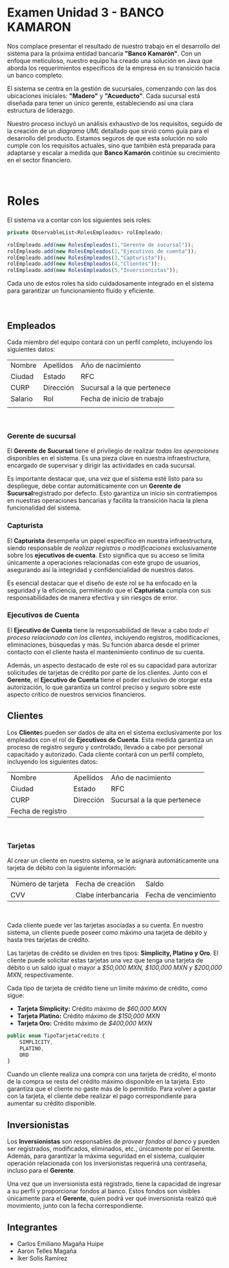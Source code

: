 # Examen Unidad 3 - BANCO KAMARON
Nos complace presentar el resultado de nuestro trabajo en el desarrollo del sistema para la próxima entidad bancaria **"Banco Kamarón"**. Con un enfoque meticuloso, nuestro equipo ha creado una solución en Java que aborda los requerimientos específicos de la empresa en su transición hacia un banco completo.

El sistema se centra en la gestión de sucursales, comenzando con las dos ubicaciones iniciales: **"Madero"** y **"Acueducto"**. Cada sucursal está diseñada para tener un único gerente, estableciendo así una clara estructura de liderazgo.

Nuestro proceso incluyó un análisis exhaustivo de los requisitos, seguido de la creación de un *diagrama UML* detallado que sirvió como guía para el desarrollo del producto. Estamos seguros de que esta solución no solo cumple con los requisitos actuales, sino que también está preparada para adaptarse y escalar a medida que **Banco Kamarón** continúe su crecimiento en el sector financiero.

<br>

# Roles
El sistema va a contar con los siguientes seis roles:

```javascript
private ObservableList<RolesEmpleados> rolEmpleado;

rolEmpleado.add(new RolesEmpleados(1,"Gerente de sucursal"));
rolEmpleado.add(new RolesEmpleados(2,"Ejecutivos de cuenta"));
rolEmpleado.add(new RolesEmpleados(3,"Capturista"));
rolEmpleado.add(new RolesEmpleados(4,"Clientes"));
rolEmpleado.add(new RolesEmpleados(5,"Inversionistas"));
```

Cada uno de estos roles ha sido cuidadosamente integrado en el sistema para garantizar un funcionamiento fluido y eficiente.

<br>

## Empleados
Cada miembro del equipo contará con un perfil completo, incluyendo los siguientes datos:

|    |    |    |
| ------------ | ------------ | ------------ |
|  Nombre  |  Apellidos  |  Año de nacimiento  |
|  Ciudad  |  Estado  |  RFC  |
|  CURP  |  Dirección  |  Sucursal a la que pertenece  |
|  Salario  |  Rol  |  Fecha de inicio de trabajo  |
|    |    |    | |    

<br>

### Gerente de sucursal
El **Gerente de Sucursal** tiene el privilegio de realizar *todas las operaciones* disponibles en el sistema. Es una pieza clave en nuestra infraestructura, encargado de supervisar y dirigir las actividades en cada sucursal.

Es importante destacar que, una vez que el sistema esté listo para su despliegue, debe contar automáticamente con un **Gerente de Sucursal**registrado por defecto. Esto garantiza un inicio sin contratiempos en nuestras operaciones bancarias y facilita la transición hacia la plena funcionalidad del sistema.
<br>

### Capturista
El **Capturista** desempeña un papel específico en nuestra infraestructura, siendo responsable de *realizar registros o modificaciones* exclusivamente sobre los **ejecutivos de cuenta**. Esto significa que su acceso se limita únicamente a operaciones relacionadas con este grupo de usuarios, asegurando así la integridad y confidencialidad de nuestros datos.

Es esencial destacar que el diseño de este rol se ha enfocado en la seguridad y la eficiencia, permitiendo que el **Capturista** cumpla con sus responsabilidades de manera efectiva y sin riesgos de error.
<br>

### Ejecutivos de Cuenta
El **Ejecutivo de Cuenta** tiene la responsabilidad de llevar a cabo *todo el proceso relacionado con los clientes*, incluyendo registros, modificaciones, eliminaciones, búsquedas y más. Su función abarca desde el primer contacto con el cliente hasta el mantenimiento continuo de su cuenta.

Además, un aspecto destacado de este rol es su capacidad para autorizar solicitudes de tarjetas de crédito por parte de los clientes. Junto con el **Gerente**, el **Ejecutivo de Cuenta** tiene el poder exclusivo de otorgar esta autorización, lo que garantiza un control preciso y seguro sobre este aspecto crítico de nuestros servicios financieros.
<br>

## Clientes
Los **Cliente**s pueden ser dados de alta en el sistema exclusivamente por los empleados con el rol de **Ejecutivos de Cuenta**. Esta medida garantiza un proceso de registro seguro y controlado, llevado a cabo por personal capacitado y autorizado.
Cada cliente contará con un perfil completo, incluyendo los siguientes datos:

|    |    |    |
| ------------ | ------------ | ------------ |
|  Nombre  |  Apellidos  |  Año de nacimiento  |
|  Ciudad  |  Estado  |  RFC  |
|  CURP  |  Dirección  |  Sucursal a la que pertenece  |
|  Fecha de registro  |    |    |  |

<br>

### Tarjetas
Al crear un cliente en nuestro sistema, se le asignará automáticamente una tarjeta de débito con la siguiente información:

|    |    |    |
| ------------ | ------------ | ------------ |
|  Número de tarjeta  |  Fecha de creación  |  Saldo  |
|  CVV  |  Clabe interbancaria  |  Fecha de vencimiento  |
<br>

Cada cliente puede ver las tarjetas asociadas a su cuenta. En nuestro sistema, un cliente puede poseer como máximo una tarjeta de débito y hasta tres tarjetas de crédito.

Las tarjetas de crédito se dividen en tres tipos: **Simplicity, Platino y Oro**. El cliente puede solicitar estas tarjetas una vez que tenga una tarjeta de débito o un saldo igual o mayor a *$50,000 MXN, $100,000 MXN y $200,000 MXN*, respectivamente.

Cada tipo de tarjeta de crédito tiene un límite máximo de crédito, como sigue:

- **Tarjeta Simplicity:** Crédito máximo de *$60,000 MXN*
- **Tarjeta Platino:** Crédito máximo de *$150,000 MXN*
- **Tarjeta Oro:** Crédito máximo de *$400,000 MXN*

```javascript
public enum TipoTarjetaCredito {
    SIMPLICITY,
    PLATINO,
    ORO
}
```

Cuando un cliente realiza una compra con una tarjeta de crédito, el monto de la compra se resta del crédito máximo disponible en la tarjeta. Esto garantiza que el cliente no gaste más de lo permitido. Para volver a gastar con la tarjeta, el cliente debe realizar el pago correspondiente para aumentar su crédito disponible.



## Inversionistas
Los **Inversionistas** son responsables de *proveer fondos al banco* y pueden ser registrados, modificados, eliminados, etc., únicamente por el Gerente. Además, para garantizar la máxima seguridad en el sistema, cualquier operación relacionada con los inversionistas requerirá una contraseña, incluso para el **Gerente**.

Una vez que un inversionista está registrado, tiene la capacidad de ingresar a su perfil y proporcionar fondos al banco. Estos fondos son visibles únicamente para el **Gerente**, quien podrá ver qué inversionista realizó qué movimiento, junto con la fecha correspondiente.
<br>

## Integrantes

- Carlos Emiliano Magaña Huipe
- Aaron Telles Magaña
- Iker Solís Ramírez
